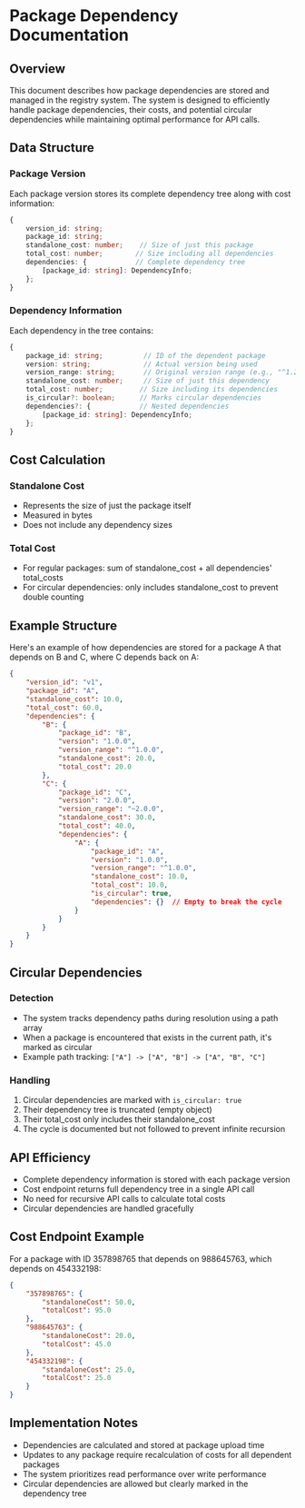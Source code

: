 # Package Dependency Documentation

## Overview
This document describes how package dependencies are stored and managed in the registry system. The system is designed to efficiently handle package dependencies, their costs, and potential circular dependencies while maintaining optimal performance for API calls.

## Data Structure

### Package Version
Each package version stores its complete dependency tree along with cost information:

```typescript
{
    version_id: string;
    package_id: string;
    standalone_cost: number;    // Size of just this package
    total_cost: number;        // Size including all dependencies
    dependencies: {            // Complete dependency tree
        [package_id: string]: DependencyInfo;
    };
}
```

### Dependency Information
Each dependency in the tree contains:

```typescript
{
    package_id: string;          // ID of the dependent package
    version: string;             // Actual version being used
    version_range: string;       // Original version range (e.g., "^1.2.3")
    standalone_cost: number;     // Size of just this dependency
    total_cost: number;         // Size including its dependencies
    is_circular?: boolean;      // Marks circular dependencies
    dependencies?: {            // Nested dependencies
        [package_id: string]: DependencyInfo;
    };
}
```

## Cost Calculation

### Standalone Cost
- Represents the size of just the package itself
- Measured in bytes
- Does not include any dependency sizes

### Total Cost
- For regular packages: sum of standalone_cost + all dependencies' total_costs
- For circular dependencies: only includes standalone_cost to prevent double counting

## Example Structure

Here's an example of how dependencies are stored for a package A that depends on B and C, where C depends back on A:

```json
{
    "version_id": "v1",
    "package_id": "A",
    "standalone_cost": 10.0,
    "total_cost": 60.0,
    "dependencies": {
        "B": {
            "package_id": "B",
            "version": "1.0.0",
            "version_range": "^1.0.0",
            "standalone_cost": 20.0,
            "total_cost": 20.0
        },
        "C": {
            "package_id": "C",
            "version": "2.0.0",
            "version_range": "~2.0.0",
            "standalone_cost": 30.0,
            "total_cost": 40.0,
            "dependencies": {
                "A": {
                    "package_id": "A",
                    "version": "1.0.0",
                    "version_range": "^1.0.0",
                    "standalone_cost": 10.0,
                    "total_cost": 10.0,
                    "is_circular": true,
                    "dependencies": {}  // Empty to break the cycle
                }
            }
        }
    }
}
```

## Circular Dependencies

### Detection
- The system tracks dependency paths during resolution using a path array
- When a package is encountered that exists in the current path, it's marked as circular
- Example path tracking: `["A"] -> ["A", "B"] -> ["A", "B", "C"]`

### Handling
1. Circular dependencies are marked with `is_circular: true`
2. Their dependency tree is truncated (empty object)
3. Their total_cost only includes their standalone_cost
4. The cycle is documented but not followed to prevent infinite recursion

## API Efficiency
- Complete dependency information is stored with each package version
- Cost endpoint returns full dependency tree in a single API call
- No need for recursive API calls to calculate total costs
- Circular dependencies are handled gracefully

## Cost Endpoint Example
For a package with ID 357898765 that depends on 988645763, which depends on 454332198:

```json
{
    "357898765": {
        "standaloneCost": 50.0,
        "totalCost": 95.0
    },
    "988645763": {
        "standaloneCost": 20.0,
        "totalCost": 45.0
    },
    "454332198": {
        "standaloneCost": 25.0,
        "totalCost": 25.0
    }
}
```

## Implementation Notes
- Dependencies are calculated and stored at package upload time
- Updates to any package require recalculation of costs for all dependent packages
- The system prioritizes read performance over write performance
- Circular dependencies are allowed but clearly marked in the dependency tree

